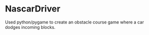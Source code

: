# NascarDriver
Used python/pygame to create an obstacle course game where a car dodges incoming blocks.
